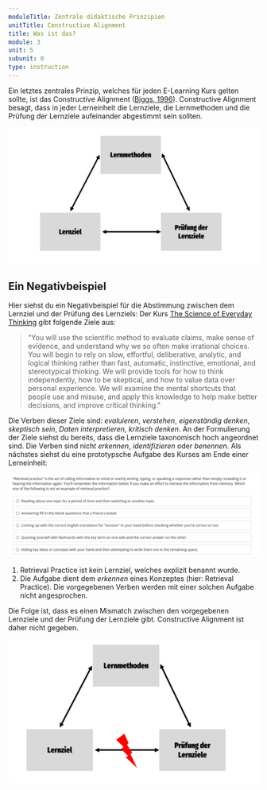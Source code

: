 ```yaml
---
moduleTitle: Zentrale didaktische Prinzipien
unitTitle: Constructive Alignment
title: Was ist das?
module: 3
unit: 5
subunit: 0
type: instruction
---
```


Ein letztes zentrales Prinzip, welches für jeden E-Learning Kurs gelten sollte, ist das Constructive Alignment ([Biggs, 1996](https://link.springer.com/article/10.1007/BF00138871)). Constructive Alignment besagt, dass in jeder Lerneinheit die Lernziele, die Lernmethoden und die Prüfung der Lernziele aufeinander abgestimmt sein sollten. 

![](./ca.PNG)

## Ein Negativbeispiel

Hier siehst du ein Negativbeispiel für die Abstimmung zwischen dem Lernziel und der Prüfung des Lernziels: Der Kurs [The Science of Everyday Thinking](https://www.edx.org/course/the-science-of-everyday-thinking) gibt folgende Ziele aus:

> "You will use the scientific method to evaluate claims, make sense of evidence, and understand why we so often make irrational choices. You will begin to rely on slow, effortful, deliberative, analytic, and logical thinking rather than fast, automatic, instinctive, emotional, and stereotypical thinking. We will provide tools for how to think independently, how to be skeptical, and how to value data over personal experience. We will examine the mental shortcuts that people use and misuse, and apply this knowledge to help make better decisions, and improve critical thinking."

Die Verben dieser Ziele sind: *evaluieren*, *verstehen*, *eigenständig denken*, *skeptisch sein*, *Daten interpretieren*, *kritisch denken*. An der Formulierung der Ziele siehst du bereits, dass die Lernziele taxonomisch hoch angeordnet sind. Die Verben sind nicht *erkennen*, *identifizieren* oder *benennen*. Als nächstes siehst du eine prototypsche Aufgabe des Kurses am Ende einer Lerneinheit:

![](./question.PNG)

1. Retrieval Practice ist kein Lernziel, welches explizit benannt wurde.
2. Die Aufgabe dient dem *erkennen* eines Konzeptes (hier: Retrieval Practice). Die vorgegebenen Verben werden mit einer solchen Aufgabe nicht angesprochen. 

Die Folge ist, dass es einen Mismatch zwischen den vorgegebenen Lernziele und der Prüfung der Lernziele gibt. Constructive Alignment ist daher nicht gegeben. 

![](./mismatch.png)

